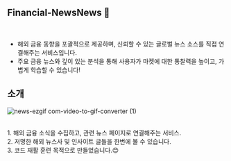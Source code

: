 ## Financial-NewsNews 📰

<br>

- 해외 금융 동향을 포괄적으로 제공하며, 신뢰할 수 있는 글로벌 뉴스 소스를 직접 연결해주는 서비스입니다. <br>
- 주요 금융 뉴스와 깊이 있는 분석을 통해 사용자가 마켓에 대한 통찰력을 높이고, 가볍게 학습할 수 있습니다!


## 소개
![news-ezgif com-video-to-gif-converter (1)](https://github.com/JODAHANI/News-Financial/assets/58819544/69dd9f91-89c6-4f1c-b8a6-1455653a3994)

<br>
1.  해외 금융 소식을 수집하고, 관련 뉴스 페이지로 연결해주는 서비스.<br>
2.  저명한 해외 뉴스사 및 인사이트 글들을 한번에 볼 수 있습니다.<br>
3.  코드 재활 훈련 목적으로 만들었습니다.😊<br>



